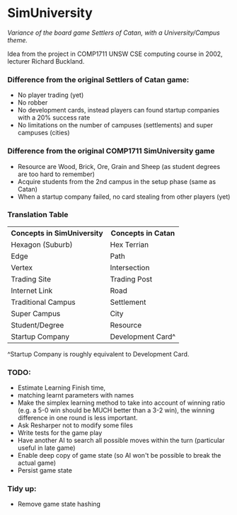 # SimUniversity

*Variance of the board game Settlers of Catan, with a University/Campus theme.*

Idea from the project in COMP1711 UNSW CSE computing course in 2002, lecturer Richard Buckland.

### Difference from the original Settlers of Catan game:
* No player trading (yet)
* No robber
* No development cards, instead players can found startup companies with a 20% success rate
* No limitations on the number of campuses (settlements) and super campuses (cities)

### Difference from the original COMP1711 SimUniversity game
* Resource are Wood, Brick, Ore, Grain and Sheep (as student degrees are too hard to remember)
* Acquire students from the 2nd campus in the setup phase (same as Catan)
* When a startup company failed, no card stealing from other players (yet)


### Translation Table

<table>
	<tr>
		<th>Concepts in SimUniversity</th><th>Concepts in Catan</th>
	</tr>
	<tr>
		<td>Hexagon (Suburb)</td><td>Hex Terrian</td>
	</tr>
	<tr>
		<td>Edge</td><td>Path</td>
	</tr>
	<tr>
		<td>Vertex</td><td>Intersection</td>
	</tr>
	<tr>
		<td>Trading Site</td><td>Trading Post</td>
	</tr>
	<tr>
		<td>Internet Link</td><td>Road</td>
	</tr>
	<tr>
		<td>Traditional Campus</td><td>Settlement</td>
	</tr>
	<tr>
		<td>Super Campus</td><td>City</td>
	</tr>
	<tr>
		<td>Student/Degree</td><td>Resource</td>
	</tr>
	<tr>
		<td>Startup Company</td><td>Development Card^</td>
	</tr>
</table>
^Startup Company is roughly equivalent to Development Card.


### TODO:
* Estimate Learning Finish time, 
* matching learnt parameters with names
* Make the simplex learning method to take into account of winning ratio (e.g. a 5-0 win should be MUCH better than a 3-2 win), the winning difference in one round is less important.
* Ask Resharper not to modify some files
* Write tests for the game play
* Have another AI to search all possible moves within the turn (particular useful in late game)
* Enable deep copy of game state (so AI won't be possible to break the actual game)
* Persist game state

### Tidy up:
* Remove game state hashing